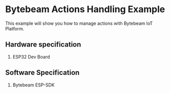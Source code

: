 # Bytebeam Actions Handling Example
This example will show you how to manage actions with Bytebeam IoT Platform.

## Hardware specification
1. ESP32 Dev Board

## Software Specification
1. Bytebeam ESP-SDK